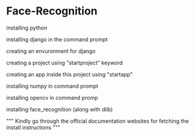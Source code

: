 # Face-Recognition

installing python 

installing django in the command prompt

creating an envuronment for django 

creating a project using "startproject" keyword

creating an app inside this project using "startapp"

installing numpy in command prompt

installing opencv in command promp

installing face_recognition (along with dlib)


"""
Kindly go through the official documentation websites for fetching the install instructions
"""
